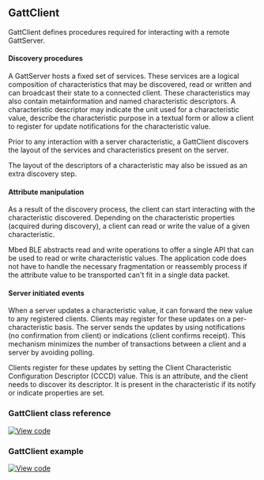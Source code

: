## GattClient

GattClient defines procedures required for interacting with a remote GattServer.

#### Discovery procedures

A GattServer hosts a fixed set of services. These services are a logical composition of characteristics that may be discovered, read or written and can broadcast their state to a connected client. These characteristics may also contain metainformation and named characteristic descriptors. A characteristic descriptor may indicate the unit used for a characteristic value, describe the characteristic purpose in a textual form or allow a client to register for update notifications for the characteristic value.

Prior to any interaction with a server characteristic, a GattClient discovers the layout of the services and characteristics present on the server.

The layout of the descriptors of a characteristic may also be issued as an extra discovery step.

#### Attribute manipulation

As a result of the discovery process, the client can start interacting with the characteristic discovered. Depending on the characteristic properties (acquired during discovery), a client can read or write the value of a given characteristic.

Mbed BLE abstracts read and write operations to offer a single API that can be used to read or write characteristic values. The application code does not have to handle the necessary fragmentation or reassembly process if the attribute value to be transported can't fit in a single data packet.

#### Server initiated events

When a server updates a characteristic value, it can forward the new value to any registered clients. Clients may register for these updates on a per-characteristic basis. The server sends the updates by using notifications (no confirmation from client) or indications (client confirms receipt). This mechanism minimizes the number of transactions between a client and a server by avoiding polling.

Clients register for these updates by setting the Client Characteristic Configuration Descriptor (CCCD) value. This is an attribute, and the client needs to discover its descriptor. It is present in the characteristic if its notify or indicate properties are set. 

### GattClient class reference

[![View code](https://www.mbed.com/embed/?type=library)](https://os.mbed.com/docs/v5.10/mbed-os-api-doxy/class_gatt_client.html)

### GattClient example

[![View code](https://www.mbed.com/embed/?url=https://os.mbed.com/teams/mbed-os-examples/code/mbed-os-example-ble-GattClient/)](https://os.mbed.com/teams/mbed-os-examples/code/mbed-os-example-ble-GattClient/file/71d7cec222eb/main.cpp)
